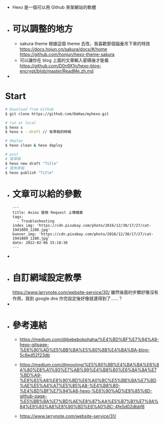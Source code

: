 - Hexo 是一個可以用 Github 來架網站的軟體
- # 可以調整的地方
  * sakura theme
  	根據這個 theme 去改，我喜歡那個貓垂吊下來的特效
  	https://docs.hojun.cn/sakura/docs/#/home
  	https://github.com/honjun/hexo-theme-sakura
  * 可以讓你在 blog 上面的文章輸入密碼後才能看
   https://github.com/D0n9X1n/hexo-blog-encrypt/blob/master/ReadMe.zh.md
-
# Start
```bash
# Download from Github
$ git clone https://github.com/DaHao/myhexo.git

# run at local
$ hexo s
$ hexo s --draft // 有草稿的時候

# deploy
$ hexo clean & hexo deploy

# post
# 寫草稿
$ hexo new draft "Title"
# 發佈草稿
$ hexo publish "Title"
```
- # 文章可以給的參數
  ```
  ---
  title: Axios 替換 Request 上傳檔案
  tags:
    - Troubleshooting
  index_img: 'https://cdn.pixabay.com/photo/2016/12/30/17/27/cat-1941089_1280.jpg'
  banner_img: 'https://cdn.pixabay.com/photo/2016/12/30/17/27/cat-1941089_1280.jpg'
  date: 2022-02-06 15:18:30
  ---
  ```
-
- # 自訂網域設定教學
  https://www.larrynote.com/website-service/30/
  雖然後面的步驟好像沒有作用，我到 google dns 作完設定後好像就連得到了……？
-
- # 參考連結
  * https://medium.com/@bebebobohaha/%E4%BD%BF%E7%94%A8-hexo-gitpage-%E6%90%AD%E5%BB%BA%E5%80%8B%E4%BA%BA-blog-5c6ed52f23db
  
  * https://medium.com/@moojing/%E5%80%8B%E4%BA%BA%E6%8A%80%E8%A1%93%E7%AB%99%E4%B8%80%E6%8A%8A%E7%BD%A9-%E9%83%A8%E8%90%BD%E6%A0%BC%E5%BB%BA%E7%BD%AE%E5%A4%A7%E5%85%A8-%E4%B8%80-%E4%BD%BF%E7%94%A8-hexo-%E6%90%AD%E9%85%8D-github-page-%E5%BB%BA%E7%BD%AE%E8%87%AA%E5%B7%B1%E7%9A%84%E9%83%A8%E8%90%BD%E6%A0%BC-4fe5d02dbbf8
  
  * https://www.larrynote.com/website-service/31/